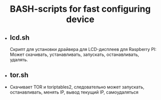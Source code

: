 <h1 align=center>BASH-scripts for fast configuring device</h1>

<ul>
  <li><h2>lcd.sh</h2></li>
  <p>Скрипт для установки драйвера для LCD-дисплеев для Raspberry PI:
    Может скачивать, устанавливать, запускать, останавливать, удалять.
  </p>
  <li><h2>tor.sh</h2><li>
  <p>Скачивает TOR и toriptables2, следовательно может запускать, останавливать, менять IP, вывод текущий IP, самоудаляться</p>
</ul>
